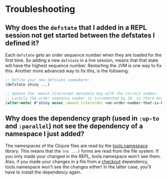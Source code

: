# Troubleshooting

## Why does the `defstate` that I added in a REPL session not get started between the defstates I defined it?

Each `defstate` gets an order sequence number when they are loaded for the first time.
So adding a new `defstate` in a live session, means that that state will have the highest sequence number.
Restarting the JVM is one way to fix this.
Another more advanced way to fix this, is the following:
```clj
;; Define your new defstate somewhere:
(defstate shiny ...)

;; Update the :mount.lite/order metadata key with the correct number.
;; Luckily the order sequence number is incremented by 10, so there must som space left.
(alter-meta! #'shiny assoc :mount.lite/order <an-order-number-that-is-between-its-dependents-and-dependencies>)
```

## Why does the dependency graph (used in `:up-to` and `:parallel`) not see the dependency of a namespace I just added?

The namespaces of the Clojure files are read by the [tools.namespace](https://github.com/clojure/tools.namespace) library.
This means that the `(ns ...)` forms are read from the file system.
If you only made your changed in the REPL, tools.namespace won't see them.
Also, if you made your changes in a file from a [checkout](https://github.com/technomancy/leiningen/blob/master/doc/TUTORIAL.md#checkout-dependencies) dependency, tools.namespace won't see the changes either!
In the latter case, you'll have to install the dependency again.
